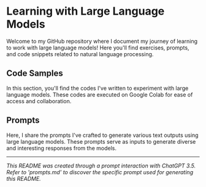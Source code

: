 # Learning with Large Language Models

Welcome to my GitHub repository where I document my journey of learning to work with large language models! Here you'll find exercises, prompts, and code snippets related to natural language processing.

## Code Samples

In this section, you'll find the codes I've written to experiment with large language models. These codes are executed on Google Colab for ease of access and collaboration.

## Prompts

Here, I share the prompts I've crafted to generate various text outputs using large language models. These prompts serve as inputs to generate diverse and interesting responses from the models.

---

*This README was created through a prompt interaction with ChatGPT 3.5. Refer to 'prompts.md' to discover the specific prompt used for generating this README.*
